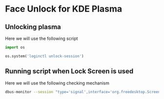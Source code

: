 # Face Unlock for KDE Plasma


## Unlocking plasma

Here we will use the following script
```python
import os

os.system('loginctl unlock-session')
```

## Running script when Lock Screen is used

Here we will use the following checking mechanism
```bash
dbus-monitor --session "type='signal',interface='org.freedesktop.ScreenSaver'"
```
